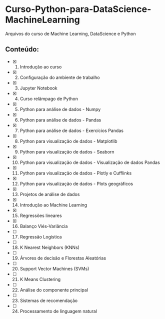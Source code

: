 # Curso-Python-para-DataScience-MachineLearning
Arquivos do curso de Machine Learning, DataScience e Python

## Conteúdo:
- [x] 1. Introdução ao curso
- [x] 2. Configuração do ambiente de trabalho
- [x] 3. Jupyter Notebook
- [x] 4. Curso relâmpago de Python
- [x] 5. Python para análise de dados - Numpy
- [x] 6. Python para análise de dados - Pandas
- [x] 7. Python para análise de dados - Exercícios Pandas
- [x] 8. Python para visualização de dados - Matplotlib
- [x] 9. Python para visualização de dados - Seaborn
- [x] 10. Python para visualização de dados - Visualização de dados Pandas
- [x] 11. Python para visualização de dados - Plotly e Cufflinks
- [x] 12. Python para visualização de dados - Plots geográficos
- [x] 13. Projetos de análise de dados
- [x] 14. Introdução ao Machine Learning
- [x] 15. Regressões lineares
- [x] 16. Balanço Viés-Variância
- [ ] 17. Regressão Logística
- [ ] 18. K Nearest Neighbors (KNNs)
- [ ] 19. Árvores de decisão e Florestas Aleatórias
- [ ] 20. Support Vector Machines (SVMs)
- [ ] 21. K Means Clustering
- [ ] 22. Análise do componente principal
- [ ] 23. Sistemas de recomendação
- [ ] 24. Processamento de linguagem natural
